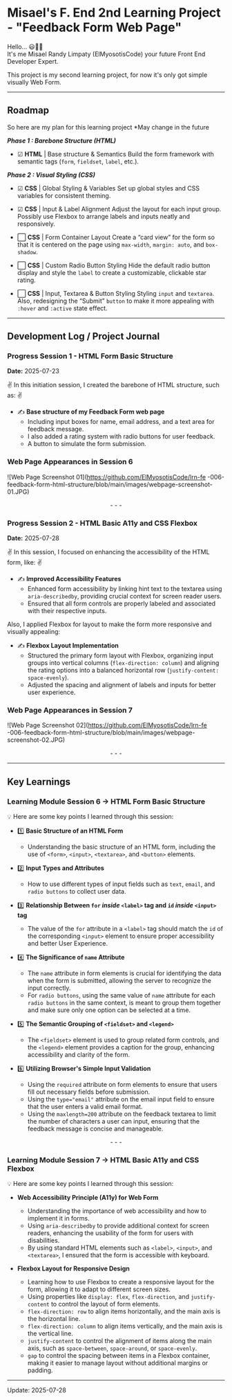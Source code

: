 # Misael's F. End 2nd Learning Project - "Feedback Form Web Page"

Hello... 😃👋🏻  
It's me Misael Randy Limpaty (ElMyosotisCode) your future Front End Developer Expert.

This project is my second learning project, for now it's only got simple visually Web Form.

---


## Roadmap

So here are my plan for this learning project
*May change in the future

**_Phase 1 : Barebone Structure (HTML)_**
- ☑ **HTML** | Base structure & Semantics
    Build the form framework with semantic tags (`form`, `fieldset`, `label`, etc.).

**_Phase 2 : Visual Styling (CSS)_**
- ☑ **CSS** | Global Styling & Variables
    Set up global styles and CSS variables for consistent theming.

- ☑ **CSS** | Input & Label Alignment
    Adjust the layout for each input group. Possibly use Flexbox to arrange labels and inputs neatly and responsively.

- ⬜ **CSS** | Form Container Layout
    Create a “card view” for the form so that it is centered on the page using `max-width`, `margin: auto`, and `box-shadow`.

- ⬜ **CSS** | Custom Radio Button Styling
    Hide the default radio button display and style the `label` to create a customizable, clickable star rating.

- ⬜ **CSS** | Input, Textarea & Button Styling
    Styling `input` and `textarea`. Also, redesigning the “Submit” `button` to make it more appealing with `:hover` and `:active` state effect.

---

## Development Log / Project Journal

### Progress Session 1 - HTML Form Basic Structure
**Date:** 2025-07-23

✌ In this initiation session, I created the barebone of HTML structure, such as: ✌
- ✍️ **Base structure of my Feedback Form web page**
    - Including input boxes for name, email address, and a text area for feedback message.
    - I also added a rating system with radio buttons for user feedback.
    - A button to simulate the form submission.

### Web Page Appearances in Session 6

![Web Page Screenshot 01](https://github.com/ElMyosotisCode/lrn-fe -006-feedback-form-html-structure/blob/main/images/webpage-screenshot-01.JPG)

<p align="center">- - -</p>

### Progress Session 2 - HTML Basic A11y and CSS Flexbox
**Date:** 2025-07-28

✌ In this session, I focused on enhancing the accessibility of the HTML form, like: ✌
- ✍️ **Improved Accessibility Features**
    - Enhanced form accessibility by linking hint text to the textarea using `aria-describedby`, providing crucial context for screen reader users.
    - Ensured that all form controls are properly labeled and associated with their respective inputs.

Also, I applied Flexbox for layout to make the form more responsive and visually appealing:
- ✍️ **Flexbox Layout Implementation**
    - Structured the primary form layout with Flexbox, organizing input groups into vertical columns (`flex-direction: column`) and aligning the rating options into a balanced horizontal row (`justify-content: space-evenly`).
    - Adjusted the spacing and alignment of labels and inputs for better user experience.

### Web Page Appearances in Session 7

![Web Page Screenshot 02](https://github.com/ElMyosotisCode/lrn-fe -006-feedback-form-html-structure/blob/main/images/webpage-screenshot-02.JPG)

<p align="center">- - -</p>

---

## Key Learnings

### Learning Module Session 6 -> HTML Form Basic Structure

💡 Here are some key points I learned through this session:
- 1️⃣ **Basic Structure of an HTML Form**
    - Understanding the basic structure of an HTML form, including the use of `<form>`, `<input>`, `<textarea>`, and `<button>` elements.

- 2️⃣ **Input Types and Attributes**
    - How to use different types of input fields such as `text`, `email`, and `radio buttons` to collect user data.

- 3️⃣ **Relationship Between `for` _inside_ `<label>` tag and `id` _inside_ `<input>` tag**
    - The value of the `for` attribute in a `<label>` tag should match the `id` of the corresponding `<input>` element to ensure proper accessibility and better User Experience.

- 4️⃣ **The Significance of `name` Attribute**
    - The `name` attribute in form elements is crucial for identifying the data when the form is submitted, allowing the server to recognize the input correctly.
    - For `radio buttons`, using the same value of `name` attribute for each `radio buttons` in the same context, is meant to group them together and make sure only one option can be selected at a time.

- 5️⃣ **The Semantic Grouping of `<fieldset>` and `<legend>`**
    - The `<fieldset>` element is used to group related form controls, and the `<legend>` element provides a caption for the group, enhancing accessibility and clarity of the form.

- 6️⃣ **Utilizing Browser's Simple Input Validation**
    - Using the `required` attribute on form elements to ensure that users fill out necessary fields before submission.
    - Using the `type="email"` attribute on the email input field to ensure that the user enters a valid email format.
    - Using the `maxlength=200` attribute on the feedback textarea to limit the number of characters a user can input, ensuring that the feedback message is concise and manageable.

<p align="center">- - -</p>

### Learning Module Session 7 -> HTML Basic A11y and CSS Flexbox

💡 Here are some key points I learned through this session:
- **Web Accessibility Principle (A11y) for Web Form**
    - Understanding the importance of web accessibility and how to implement it in forms.
    - Using `aria-describedby` to provide additional context for screen readers, enhancing the usability of the form for users with disabilities.
    - By using standard HTML elements such as `<label>`, `<input>`, and `<textarea>`, I ensured that the form is accessible with keyboard.

- **Flexbox Layout for Responsive Design**
    - Learning how to use Flexbox to create a responsive layout for the form, allowing it to adapt to different screen sizes.
    - Using properties like `display: flex`, `flex-direction`, and `justify-content` to control the layout of form elements.
    - `flex-direction: row` to align items horizontally, and the main axis is the horizontal line.
    - `flex-direction: column` to align items vertically, and the main axis is the vertical line.
    - `justify-content` to control the alignment of items along the main axis, such as `space-between`, `space-around`, or `space-evenly`.
    - `gap` to control the spacing between items in a Flexbox container, making it easier to manage layout without additional margins or padding.

---

Update: 2025-07-28